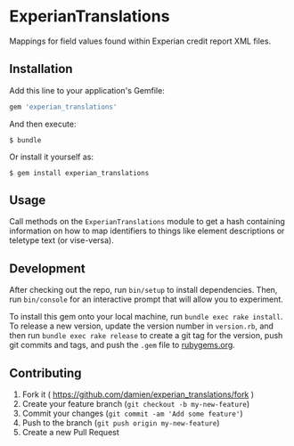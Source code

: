 # ExperianTranslations

Mappings for field values found within Experian credit report XML files.

## Installation

Add this line to your application's Gemfile:

```ruby
gem 'experian_translations'
```

And then execute:

    $ bundle

Or install it yourself as:

    $ gem install experian_translations

## Usage

Call methods on the `ExperianTranslations` module to get a hash containing
information on how to map identifiers to things like element descriptions or
teletype text (or vise-versa).

## Development

After checking out the repo, run `bin/setup` to install dependencies. Then, run `bin/console` for an interactive prompt that will allow you to experiment.

To install this gem onto your local machine, run `bundle exec rake install`. To release a new version, update the version number in `version.rb`, and then run `bundle exec rake release` to create a git tag for the version, push git commits and tags, and push the `.gem` file to [rubygems.org](https://rubygems.org).

## Contributing

1. Fork it ( https://github.com/damien/experian_translations/fork )
2. Create your feature branch (`git checkout -b my-new-feature`)
3. Commit your changes (`git commit -am 'Add some feature'`)
4. Push to the branch (`git push origin my-new-feature`)
5. Create a new Pull Request
